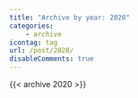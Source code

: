 ```yaml
---
title: "Archive by year: 2020"
categories:
    - archive
icontag: tag
url: /post/2020/
disableComments: true
---
```


{{< archive 2020 >}}